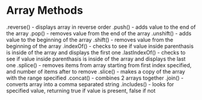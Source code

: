 # Array Methods

.reverse() - displays array in reverse order
.push() - adds value to the end of the array
.pop() - removes value from the end of the array
.unshift() - adds value to the beginning of the array
.shift() - removes value from the beginning of the array
.indexOf() - checks to see if value inside parenthasis is inside of the array and displays the first one
.lastIndexOf() - checks to see if value inside parenthasis is inside of the array and displays the last one
.splice() - removes items from array starting from first index specified, and number of items after to remove
.slice() - makes a copy of the array with the range specified
.concat() - combines 2 arrays together
.join() - converts array into a comma separated string
.includes() - looks for specified value, returning true if value is present, false if not
